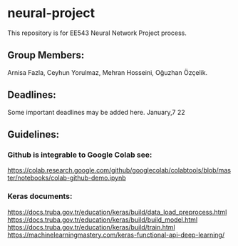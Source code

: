 # neural-project
This repository is for EE543 Neural Network Project process.

## Group Members:
Arnisa Fazla, Ceyhun Yorulmaz, Mehran Hosseini, Oğuzhan Özçelik.

## Deadlines:
Some important deadlines may be added here.
January,7 22

## Guidelines:

### Github is integrable to Google Colab see: 
  https://colab.research.google.com/github/googlecolab/colabtools/blob/master/notebooks/colab-github-demo.ipynb

### Keras documents: 
  https://docs.truba.gov.tr/education/keras/build/data_load_preprocess.html
  https://docs.truba.gov.tr/education/keras/build/build_model.html
  https://docs.truba.gov.tr/education/keras/build/train.html
  https://machinelearningmastery.com/keras-functional-api-deep-learning/
